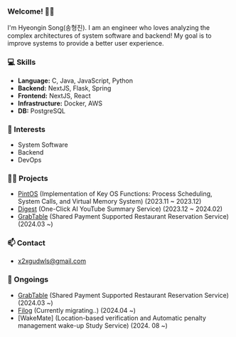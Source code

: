 ### Welcome! 🙋‍♂️
I'm Hyeongin Song(송형진). I am an engineer who loves analyzing the complex architectures of system software and backend! My goal is to improve systems to provide a better user experience.

### 💻 Skills
- **Language:** C, Java, JavaScript, Python
- **Backend:** NextJS, Flask, Spring
- **Frontend:** NextJS, React
- **Infrastructure:** Docker, AWS
- **DB:** PostgreSQL

### 💖 Interests
- System Software
- Backend
- DevOps

### 👨‍💻 Projects
- [PintOS](https://github.com/gitFILO/pintos-kaist) (Implementation of Key OS Functions: Process Scheduling, System Calls, and Virtual Memory System) (2023.11 ~ 2023.12)
- [Digest](https://github.com/jungle-digestify/digestify) (One-Click AI YouTube Summary Service) (2023.12 ~ 2024.02)
- [GrabTable](https://github.com/GrabTable/GrabTable) (Shared Payment Supported Restaurant Reservation Service) (2024.03 ~)

### 📫 Contact
- x2xgudwls@gmail.com

### 🏃 Ongoings
- [GrabTable](https://github.com/GrabTable/GrabTable) (Shared Payment Supported Restaurant Reservation Service) (2024.03 ~)
- [Filog](https://filog-fawn.vercel.app) (Currently migrating..) (2024.04 ~)
- [WakeMate] (Location-based verification and Automatic penalty management wake-up Study Service) (2024. 08 ~) 

<!--
**gitFILO/gitFILO** is a ✨ _special_ ✨ repository because its `README.md` (this file) appears on your GitHub profile.

Here are some ideas to get you started:

- 🔭 I’m currently working on ...
- 🌱 I’m currently learning ...
- 👯 I’m looking to collaborate on ...
- 🤔 I’m looking for help with ...
- 💬 Ask me about ...
- 📫 How to reach me: ...
- 😄 Pronouns: ...
- ⚡ Fun fact: ...
-->

